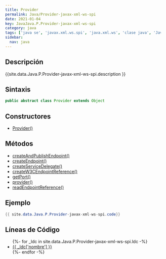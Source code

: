 ```yaml
---
title: Provider
permalink: Java/Provider-javax-xml-ws-spi
date: 2021-01-04
key: JavaJava.P.Provider-javax-xml-ws-spi
category: java
tags: ['java se', 'javax.xml.ws.spi', 'java.xml.ws', 'clase java', 'Java 1.6', 'JAX-WS 2.0']
sidebar: 
  nav: java
---
```


## Descripción
{{site.data.Java.P.Provider-javax-xml-ws-spi.description }}

## Sintaxis
~~~java
public abstract class Provider extends Object
~~~

## Constructores
* [Provider()](/Java/Provider-javax-xml-ws-spi/Provider/)

## Métodos
* [createAndPublishEndpoint()](/Java/Provider-javax-xml-ws-spi/createAndPublishEndpoint)
* [createEndpoint()](/Java/Provider-javax-xml-ws-spi/createEndpoint)
* [createServiceDelegate()](/Java/Provider-javax-xml-ws-spi/createServiceDelegate)
* [createW3CEndpointReference()](/Java/Provider-javax-xml-ws-spi/createW3CEndpointReference)
* [getPort()](/Java/Provider-javax-xml-ws-spi/getPort)
* [provider()](/Java/Provider-javax-xml-ws-spi/provider)
* [readEndpointReference()](/Java/Provider-javax-xml-ws-spi/readEndpointReference)

## Ejemplo
~~~java
{{ site.data.Java.P.Provider-javax-xml-ws-spi.code}}
~~~

## Líneas de Código
<ul>
{%- for _ldc in site.data.Java.P.Provider-javax-xml-ws-spi.ldc -%}
   <li>
       <a href="{{_ldc['url'] }}">{{ _ldc['nombre'] }}</a>
   </li>
{%- endfor -%}
</ul>
